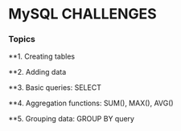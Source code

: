 # MySQL CHALLENGES

### Topics 

**1. Creating tables

**2. Adding data

**3. Basic queries: SELECT

**4. Aggregation functions: SUM(), MAX(), AVG()

**5. Grouping data: GROUP BY query
